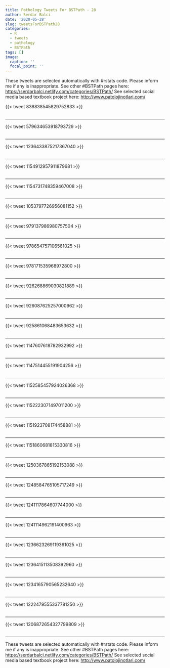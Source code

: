 ```yaml
---
title: Pathology Tweets For BSTPath - 28
author: Serdar Balci
date: '2020-05-28'
slug: tweetsForBSTPath28
categories:
  - R
  - tweets
  - pathology
  - BSTPath
tags: []
image:
  caption: ''
  focal_point: ''
---
```



These tweets are selected automatically with #rstats code. Please inform me if any is inappropriate.
See other #BSTPath pages here: https://serdarbalci.netlify.com/categories/BSTPath/ 
See selected social media based textbook project here: http://www.patolojinotlari.com/

{{< tweet 838838545829752833 >}}
<br>
<br>
<hr>
{{< tweet 579634653918793729 >}}
<br>
<br>
<hr>
{{< tweet 1236433875217367040 >}}
<br>
<br>
<hr>
{{< tweet 1154912957911879681 >}}
<br>
<br>
<hr>
{{< tweet 1154731748359467008 >}}
<br>
<br>
<hr>
{{< tweet 1053797726956081152 >}}
<br>
<br>
<hr>
{{< tweet 979137986980757504 >}}
<br>
<br>
<hr>
{{< tweet 978654757106561025 >}}
<br>
<br>
<hr>
{{< tweet 978171535968972800 >}}
<br>
<br>
<hr>
{{< tweet 926268869030821889 >}}
<br>
<br>
<hr>
{{< tweet 926087625257000962 >}}
<br>
<br>
<hr>
{{< tweet 925861068483653632 >}}
<br>
<br>
<hr>
{{< tweet 1147607618782932992 >}}
<br>
<br>
<hr>
{{< tweet 1147514455191904256 >}}
<br>
<br>
<hr>
{{< tweet 1152585457924026368 >}}
<br>
<br>
<hr>
{{< tweet 1152223071497011200 >}}
<br>
<br>
<hr>
{{< tweet 1151923708174458881 >}}
<br>
<br>
<hr>
{{< tweet 1151860681815330816 >}}
<br>
<br>
<hr>
{{< tweet 1250367865192153088 >}}
<br>
<br>
<hr>
{{< tweet 1248584765105717249 >}}
<br>
<br>
<hr>
{{< tweet 1241117864607744000 >}}
<br>
<br>
<hr>
{{< tweet 1241114962191400963 >}}
<br>
<br>
<hr>
{{< tweet 1236623269119361025 >}}
<br>
<br>
<hr>
{{< tweet 1236415113508392960 >}}
<br>
<br>
<hr>
{{< tweet 1234165790565232640 >}}
<br>
<br>
<hr>
{{< tweet 1222479555337781250 >}}
<br>
<br>
<hr>
{{< tweet 1206872654327799809 >}}
<br>
<br>
<hr>


These tweets are selected automatically with #rstats code. Please inform me if any is inappropriate.
See other #BSTPath pages here: https://serdarbalci.netlify.com/categories/BSTPath/ 
See selected social media based textbook project here: http://www.patolojinotlari.com/

